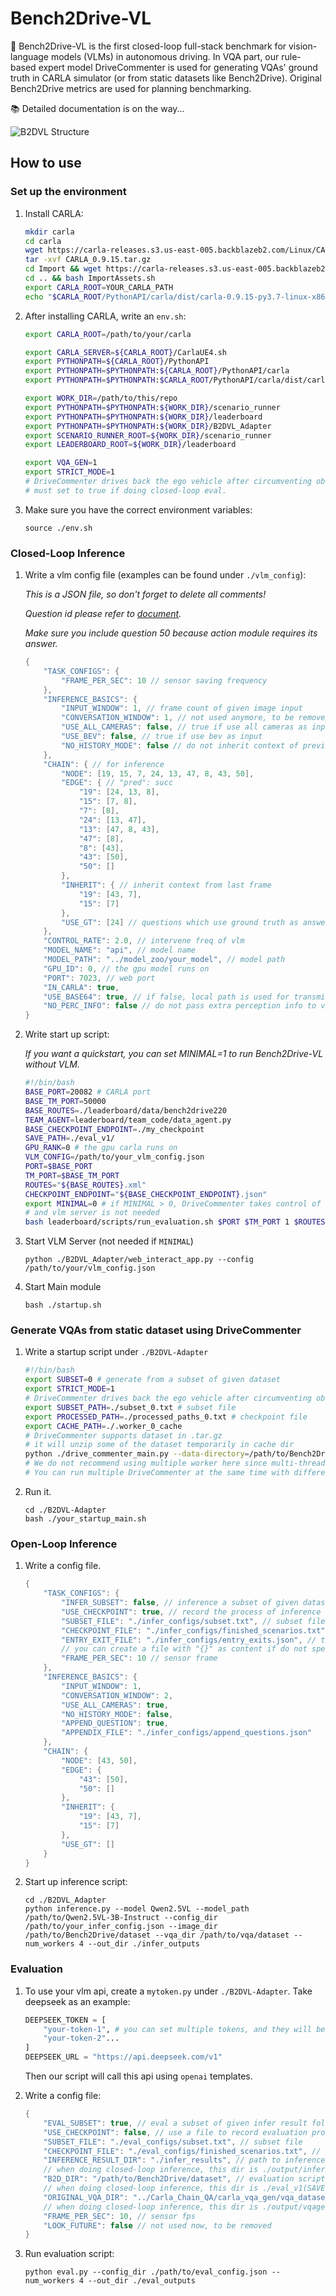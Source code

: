 # Bench2Drive-VL

🚗 Bench2Drive-VL is the first closed-loop full-stack benchmark for vision-language models (VLMs) in autonomous driving. In VQA part, our rule-based expert model DriveCommenter is used for generating VQAs' ground truth in CARLA simulator (or from static datasets like Bench2Drive). Original Bench2Drive metrics are used for planning benchmarking.

📚 Detailed documentation is on the way...

![B2DVL Structure](./assets/struct+cfg.png)

## How to use

### Set up the environment

1. Install CARLA:

    ```bash
    mkdir carla
    cd carla
    wget https://carla-releases.s3.us-east-005.backblazeb2.com/Linux/CARLA_0.9.15.tar.gz
    tar -xvf CARLA_0.9.15.tar.gz
    cd Import && wget https://carla-releases.s3.us-east-005.backblazeb2.com/Linux/AdditionalMaps_0.9.15.tar.gz
    cd .. && bash ImportAssets.sh
    export CARLA_ROOT=YOUR_CARLA_PATH
    echo "$CARLA_ROOT/PythonAPI/carla/dist/carla-0.9.15-py3.7-linux-x86_64.egg" >> YOUR_CONDA_PATH/envs/YOUR_CONDA_ENV_NAME/lib/python3.7/site-packages/carla.pth # python 3.8 also works well, please set YOUR_CONDA_PATH and YOUR_CONDA_ENV_NAME
    ```

2. After installing CARLA, write an `env.sh`:

   ```bash
   export CARLA_ROOT=/path/to/your/carla

   export CARLA_SERVER=${CARLA_ROOT}/CarlaUE4.sh
   export PYTHONPATH=${CARLA_ROOT}/PythonAPI
   export PYTHONPATH=$PYTHONPATH:${CARLA_ROOT}/PythonAPI/carla
   export PYTHONPATH=$PYTHONPATH:$CARLA_ROOT/PythonAPI/carla/dist/carla-0.9.15-py3.7-linux-x86_64.egg

   export WORK_DIR=/path/to/this/repo
   export PYTHONPATH=$PYTHONPATH:${WORK_DIR}/scenario_runner
   export PYTHONPATH=$PYTHONPATH:${WORK_DIR}/leaderboard
   export PYTHONPATH=$PYTHONPATH:${WORK_DIR}/B2DVL_Adapter
   export SCENARIO_RUNNER_ROOT=${WORK_DIR}/scenario_runner
   export LEADERBOARD_ROOT=${WORK_DIR}/leaderboard

   export VQA_GEN=1
   export STRICT_MODE=1
   # DriveCommenter drives back the ego vehicle after circumventing obstacles if STRICT_MODE > 0,
   # must set to true if doing closed-loop eval.
   ```

3. Make sure you have the correct environment variables:

   ```shell
   source ./env.sh
   ```

### Closed-Loop Inference

1. Write a vlm config file (examples can be found under `./vlm_config`):
   
   *This is a JSON file, so don't forget to delete all comments!*
   
   *Question id please refer to [document](./docs/qids.md).*

   *Make sure you include question 50 because action module requires its answer.*

    ```java
    {
        "TASK_CONFIGS": {
            "FRAME_PER_SEC": 10 // sensor saving frequency
        },
        "INFERENCE_BASICS": {
            "INPUT_WINDOW": 1, // frame count of given image input
            "CONVERSATION_WINDOW": 1, // not used anymore, to be removed
            "USE_ALL_CAMERAS": false, // true if use all cameras as input
            "USE_BEV": false, // true if use bev as input
            "NO_HISTORY_MODE": false // do not inherit context of previous VQAs
        },
        "CHAIN": { // for inference
            "NODE": [19, 15, 7, 24, 13, 47, 8, 43, 50],
            "EDGE": { // "pred": succ
                "19": [24, 13, 8],
                "15": [7, 8],
                "7": [8],
                "24": [13, 47],
                "13": [47, 8, 43],
                "47": [8],
                "8": [43],
                "43": [50],
                "50": []
            },
            "INHERIT": { // inherit context from last frame
                "19": [43, 7],
                "15": [7]
            },
            "USE_GT": [24] // questions which use ground truth as answer
        },
        "CONTROL_RATE": 2.0, // intervene freq of vlm
        "MODEL_NAME": "api", // model name
        "MODEL_PATH": "../model_zoo/your_model", // model path
        "GPU_ID": 0, // the gpu model runs on
        "PORT": 7023, // web port
        "IN_CARLA": true,
        "USE_BASE64": true, // if false, local path is used for transmitting images
        "NO_PERC_INFO": false // do not pass extra perception info to vlm via prompt
    }
    ```

2. Write start up script:
   
    *If you want a quickstart, you can set MINIMAL=1 to run Bench2Drive-VL without VLM.*

    ```bash
    #!/bin/bash
    BASE_PORT=20082 # CARLA port
    BASE_TM_PORT=50000
    BASE_ROUTES=./leaderboard/data/bench2drive220
    TEAM_AGENT=leaderboard/team_code/data_agent.py
    BASE_CHECKPOINT_ENDPOINT=./my_checkpoint
    SAVE_PATH=./eval_v1/
    GPU_RANK=0 # the gpu carla runs on
    VLM_CONFIG=/path/to/your_vlm_config.json
    PORT=$BASE_PORT
    TM_PORT=$BASE_TM_PORT
    ROUTES="${BASE_ROUTES}.xml"
    CHECKPOINT_ENDPOINT="${BASE_CHECKPOINT_ENDPOINT}.json"
    export MINIMAL=0 # if MINIMAL > 0, DriveCommenter takes control of the ego vehicle,
    # and vlm server is not needed
    bash leaderboard/scripts/run_evaluation.sh $PORT $TM_PORT 1 $ROUTES $TEAM_AGENT "." $CHECKPOINT_ENDPOINT $SAVE_PATH "null" $GPU_RANK $VLM_CONFIG
    ```

3. Start VLM Server (not needed if `MINIMAL`)

    ```shell
    python ./B2DVL_Adapter/web_interact_app.py --config /path/to/your/vlm_config.json
    ```

4. Start Main module

    ```shell
    bash ./startup.sh
    ```

### Generate VQAs from static dataset using DriveCommenter

1. Write a startup script under `./B2DVL-Adapter`

    ```bash
    #!/bin/bash
    export SUBSET=0 # generate from a subset of given dataset
    export STRICT_MODE=1
    # DriveCommenter drives back the ego vehicle after circumventing obstacles if STRICT_MODE > 0
    export SUBSET_PATH=./subset_0.txt # subset file
    export PROCESSED_PATH=./processed_paths_0.txt # checkpoint file
    export CACHE_PATH=./.worker_0_cache
    # DriveCommenter supports dataset in .tar.gz
    # it will unzip some of the dataset temporarily in cache dir
    python ./drive_commenter_main.py --data-directory=/path/to/Bench2Drive/dataset --output-graph-directory=./outgraph     --path-maps=${CARLA_ROOT}/CarlaUE4/Content/Carla/Maps     --worker-count=1
    # We do not recommend using multiple worker here since multi-thread in python is not very good.
    # You can run multiple DriveCommenter at the same time with different subset and checkpoint files to do the same.
    ```

2. Run it.

    ```shell
    cd ./B2DVL-Adapter
    bash ./your_startup_main.sh
    ```

### Open-Loop Inference

1. Write a config file.

    ```java
    {
        "TASK_CONFIGS": {
            "INFER_SUBSET": false, // inference a subset of given dataset
            "USE_CHECKPOINT": true, // record the process of inference
            "SUBSET_FILE": "./infer_configs/subset.txt", // subset file, leave blank if not used
            "CHECKPOINT_FILE": "./infer_configs/finished_scenarios.txt", // checkpoint file, leave blank if not used
            "ENTRY_EXIT_FILE": "./infer_configs/entry_exits.json", // the file which specifies entry and exit point of certian scenario, 
            // you can create a file with "{}" as content if do not specify
            "FRAME_PER_SEC": 10 // sensor frame
        },
        "INFERENCE_BASICS": {
            "INPUT_WINDOW": 1,
            "CONVERSATION_WINDOW": 2,
            "USE_ALL_CAMERAS": true,
            "NO_HISTORY_MODE": false,
            "APPEND_QUESTION": true,
            "APPENDIX_FILE": "./infer_configs/append_questions.json"
        },
        "CHAIN": {
            "NODE": [43, 50],
            "EDGE": {
                "43": [50],
                "50": []
            },
            "INHERIT": {
                "19": [43, 7],
                "15": [7]
            },
            "USE_GT": []
        }
    }
    ```

2. Start up inference script:

    ```shell
    cd ./B2DVL_Adapter
    python inference.py --model Qwen2.5VL --model_path /path/to/Qwen2.5VL-3B-Instruct --config_dir /path/to/your_infer_config.json --image_dir /path/to/Bench2Drive/dataset --vqa_dir /path/to/vqa/dataset --num_workers 4 --out_dir ./infer_outputs
    ```

### Evaluation

1. To use your vlm api, create a `mytoken.py` under `./B2DVL-Adapter`. Take deepseek as an example:

    ```python
    DEEPSEEK_TOKEN = [
        "your-token-1", # you can set multiple tokens, and they will be used in a round-robin way
        "your-token-2"...
    ]
    DEEPSEEK_URL = "https://api.deepseek.com/v1"
    ```

    Then our script will call this api using `openai` templates.



2. Write a config file:

    ```java
    {
        "EVAL_SUBSET": true, // eval a subset of given infer result folder
        "USE_CHECKPOINT": false, // use a file to record evaluation process
        "SUBSET_FILE": "./eval_configs/subset.txt", // subset file
        "CHECKPOINT_FILE": "./eval_configs/finished_scenarios.txt", // checkpoint file
        "INFERENCE_RESULT_DIR": "./infer_results", // path to inference results
        // when doing closed-loop inference, this dir is ./output/infer_results/model_name+input_mode
        "B2D_DIR": "/path/to/Bench2Drive/dataset", // evaluation script uses annotations in b2d,
        // when doing closed-loop inference, this dir is ./eval_v1(SAVE_PATH you specified)/model_name+input_mode
        "ORIGINAL_VQA_DIR": "../Carla_Chain_QA/carla_vqa_gen/vqa_dataset/outgraph",
        // when doing closed-loop inference, this dir is ./output/vqagen/model_name+input_mode
        "FRAME_PER_SEC": 10, // sensor fps
        "LOOK_FUTURE": false // not used now, to be removed
    }
    ```

2. Run evaluation script:

    ```shell
    python eval.py --config_dir ./path/to/eval_config.json --num_workers 4 --out_dir ./eval_outputs
    ```